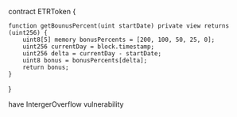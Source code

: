 
contract ETRToken {

    function getBounusPercent(uint startDate) private view returns (uint256) {
        uint8[5] memory bonusPercents = [200, 100, 50, 25, 0];
        uint256 currentDay = block.timestamp;
        uint256 delta = currentDay - startDate;
        uint8 bonus = bonusPercents[delta];
        return bonus;
    }
}


have IntergerOverflow vulnerability
